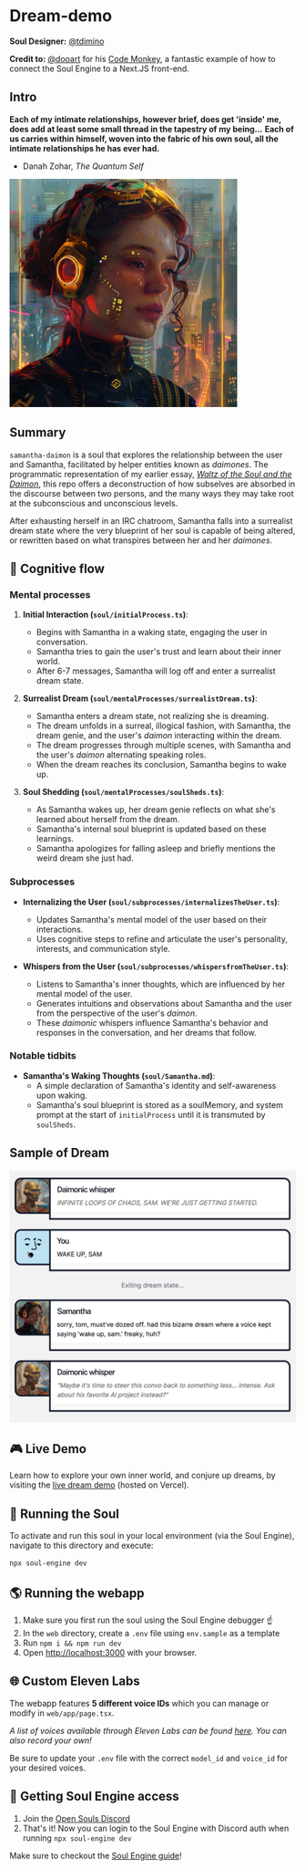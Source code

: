# Dream-demo

**Soul Designer:** [@tdimino](https://github.com/tdimino)

**Credit to:** [@dooart](https://github.com/dooart) for his [Code Monkey](https://github.com/opensouls/community/tree/main/demos/nextjs/code-monkey), a fantastic example of how to connect the Soul Engine to a Next.JS front-end.

## Intro

**Each of my intimate relationships, however brief, does get 'inside' me, does add at least some small thread in the tapestry of my being...** **Each of us carries within himself, woven into the fabric of his own soul, all the intimate relationships he has ever had.**

- Danah Zohar, *The Quantum Self*

<img src="./samantha-android.png" alt="Samantha-daimon" width="400">

## Summary

`samantha-daimon` is a soul that explores the relationship between the user and Samantha, facilitated by  helper entities known as *daimones*. The programmatic representation of my earlier essay, [*Waltz of the Soul and the Daimon*](https://www.socialagi.dev/blog/waltz-of-the-soul-and-the-daimon), this repo offers a deconstruction of how subselves are absorbed in the discourse between two persons, and the many ways they may take root at the subconscious and unconscious levels.

After exhausting herself in an IRC chatroom, Samantha falls into a surrealist dream state where the very blueprint of her soul is capable of being altered, or rewritten based on what transpires between her and her *daimones*.

## 🧠 Cognitive flow

### Mental processes

1. **Initial Interaction (`soul/initialProcess.ts`)**:
   - Begins with Samantha in a waking state, engaging the user in conversation.
   - Samantha tries to gain the user's trust and learn about their inner world.
   - After 6-7 messages, Samantha will log off and enter a surrealist dream state.

2. **Surrealist Dream (`soul/mentalProcesses/surrealistDream.ts`)**:
   - Samantha enters a dream state, not realizing she is dreaming.
   - The dream unfolds in a surreal, illogical fashion, with Samantha, the dream genie, and the user's *daimon* interacting within the dream.
   - The dream progresses through multiple scenes, with Samantha and the user's *daimon* alternating speaking roles.
   - When the dream reaches its conclusion, Samantha begins to wake up.

3. **Soul Shedding (`soul/mentalProcesses/soulSheds.ts`)**:
   - As Samantha wakes up, her dream genie reflects on what she's learned about herself from the dream.
   - Samantha's internal soul blueprint is updated based on these learnings.
   - Samantha apologizes for falling asleep and briefly mentions the weird dream she just had.

### Subprocesses

- **Internalizing the User (`soul/subprocesses/internalizesTheUser.ts`)**:
  - Updates Samantha's mental model of the user based on their interactions.
  - Uses cognitive steps to refine and articulate the user's personality, interests, and communication style.

- **Whispers from the User (`soul/subprocesses/whispersfromTheUser.ts`)**:
  - Listens to Samantha's inner thoughts, which are influenced by her mental model of the user.
  - Generates intuitions and observations about Samantha and the user from the perspective of the user's *daimon*.
  - These *daimonic* whispers influence Samantha's behavior and responses in the conversation, and her dreams that follow.

### Notable tidbits

- **Samantha's Waking Thoughts (`soul/Samantha.md`)**:
  - A simple declaration of Samantha's identity and self-awareness upon waking.
  - Samantha's soul blueprint is stored as a soulMemory, and system prompt at the start of `initialProcess` until it is transmuted by `soulSheds`.

## Sample of Dream

<img src="./dream-dozing.png" alt="An AI soul waking up from a surrealist dream" width="700">

## 🎮 Live Demo

Learn how to explore your own inner world, and conjure up dreams, by visiting the [live dream demo](https://dream-daimon.net) (hosted on Vercel).

## 👻 Running the Soul

To activate and run this soul in your local environment (via the Soul Engine), navigate to this directory and execute:

```bash
npx soul-engine dev
```

## 🌎 Running the webapp

1. Make sure you first run the soul using the Soul Engine debugger ☝️
1. In the `web` directory, create a `.env` file using `env.sample` as a template
1. Run `npm i && npm run dev`
1. Open [http://localhost:3000](http://localhost:3000) with your browser.

## 🌐 Custom Eleven Labs 

The webapp features **5 different voice IDs** which you can manage or modify in `web/app/page.tsx`.

*A list of voices available through Eleven Labs can be found [here](https://api.elevenlabs.io/v1/voices). You can also record your own!*

Be sure to update your `.env` file with the correct `model_id` and `voice_id` for your desired voices.

## 🔑 Getting Soul Engine access
1. Join the [Open Souls Discord](http://discord.gg/opensouls)
1. That's it! Now you can login to the Soul Engine with Discord auth when running `npx soul-engine dev`

Make sure to checkout the [Soul Engine guide](https://docs.souls.chat)!
